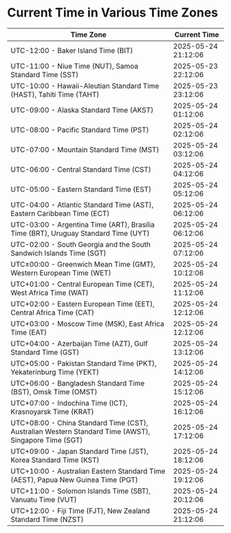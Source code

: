 # Current Time in Various Time Zones

| Time Zone | Current Time |
|-----------|--------------|
| UTC-12:00 - Baker Island Time (BIT) | 2025-05-24 21:12:06 |
| UTC-11:00 - Niue Time (NUT), Samoa Standard Time (SST) | 2025-05-23 22:12:06 |
| UTC-10:00 - Hawaii-Aleutian Standard Time (HAST), Tahiti Time (TAHT) | 2025-05-23 23:12:06 |
| UTC-09:00 - Alaska Standard Time (AKST) | 2025-05-24 01:12:06 |
| UTC-08:00 - Pacific Standard Time (PST) | 2025-05-24 02:12:06 |
| UTC-07:00 - Mountain Standard Time (MST) | 2025-05-24 03:12:06 |
| UTC-06:00 - Central Standard Time (CST) | 2025-05-24 04:12:06 |
| UTC-05:00 - Eastern Standard Time (EST) | 2025-05-24 05:12:06 |
| UTC-04:00 - Atlantic Standard Time (AST), Eastern Caribbean Time (ECT) | 2025-05-24 06:12:06 |
| UTC-03:00 - Argentina Time (ART), Brasília Time (BRT), Uruguay Standard Time (UYT) | 2025-05-24 06:12:06 |
| UTC-02:00 - South Georgia and the South Sandwich Islands Time (SGT) | 2025-05-24 07:12:06 |
| UTC±00:00 - Greenwich Mean Time (GMT), Western European Time (WET) | 2025-05-24 10:12:06 |
| UTC+01:00 - Central European Time (CET), West Africa Time (WAT) | 2025-05-24 11:12:06 |
| UTC+02:00 - Eastern European Time (EET), Central Africa Time (CAT) | 2025-05-24 12:12:06 |
| UTC+03:00 - Moscow Time (MSK), East Africa Time (EAT) | 2025-05-24 12:12:06 |
| UTC+04:00 - Azerbaijan Time (AZT), Gulf Standard Time (GST) | 2025-05-24 13:12:06 |
| UTC+05:00 - Pakistan Standard Time (PKT), Yekaterinburg Time (YEKT) | 2025-05-24 14:12:06 |
| UTC+06:00 - Bangladesh Standard Time (BST), Omsk Time (OMST) | 2025-05-24 15:12:06 |
| UTC+07:00 - Indochina Time (ICT), Krasnoyarsk Time (KRAT) | 2025-05-24 16:12:06 |
| UTC+08:00 - China Standard Time (CST), Australian Western Standard Time (AWST), Singapore Time (SGT) | 2025-05-24 17:12:06 |
| UTC+09:00 - Japan Standard Time (JST), Korea Standard Time (KST) | 2025-05-24 18:12:06 |
| UTC+10:00 - Australian Eastern Standard Time (AEST), Papua New Guinea Time (PGT) | 2025-05-24 19:12:06 |
| UTC+11:00 - Solomon Islands Time (SBT), Vanuatu Time (VUT) | 2025-05-24 20:12:06 |
| UTC+12:00 - Fiji Time (FJT), New Zealand Standard Time (NZST) | 2025-05-24 21:12:06 |
